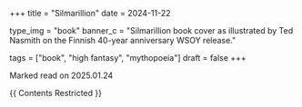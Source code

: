 +++
title = "Silmarillion"
date = 2024-11-22

type_img = "book"
banner_c = "Silmarillion book cover as illustrated by Ted Nasmith on the Finnish 40-year anniversary WSOY release."

tags = ["book", "high fantasy", "mythopoeia"]
draft = false
+++

Marked read on 2025.01.24

{{ Contents Restricted }}
